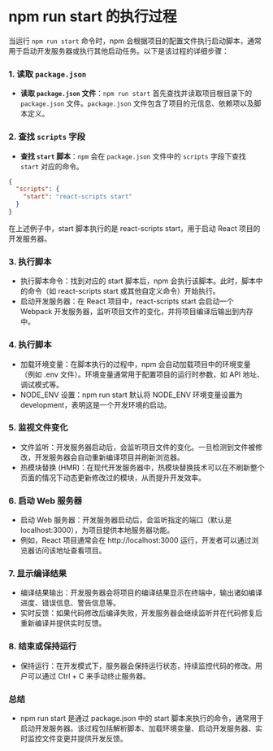 # npm run start 的执行过程

当运行 `npm run start` 命令时，npm 会根据项目的配置文件执行启动脚本，通常用于启动开发服务器或执行其他启动任务。以下是该过程的详细步骤：

### 1. 读取 `package.json`

- **读取 `package.json` 文件**：`npm run start` 首先查找并读取项目根目录下的 `package.json` 文件。`package.json` 文件包含了项目的元信息、依赖项以及脚本定义。

### 2. 查找 `scripts` 字段

- **查找 `start` 脚本**：`npm` 会在 `package.json` 文件中的 `scripts` 字段下查找 `start` 对应的命令。

```json
{
  "scripts": {
    "start": "react-scripts start"
  }
}
```

在上述例子中，start 脚本执行的是 react-scripts start，用于启动 React 项目的开发服务器。

### 3. 执行脚本

- 执行脚本命令：找到对应的 start 脚本后，npm 会执行该脚本。此时，脚本中的命令（如 react-scripts start 或其他自定义命令）开始执行。
- 启动开发服务器：在 React 项目中，react-scripts start 会启动一个 Webpack 开发服务器，监听项目文件的变化，并将项目编译后输出到内存中。

### 4. 执行脚本

- 加载环境变量：在脚本执行的过程中，npm 会自动加载项目中的环境变量（例如 .env 文件）。环境变量通常用于配置项目的运行时参数，如 API 地址、调试模式等。
- NODE_ENV 设置：npm run start 默认将 NODE_ENV 环境变量设置为 development，表明这是一个开发环境的启动。

### 5. 监视文件变化

- 文件监听：开发服务器启动后，会监听项目文件的变化。一旦检测到文件被修改，开发服务器会自动重新编译项目并刷新浏览器。
- 热模块替换 (HMR)：在现代开发服务器中，热模块替换技术可以在不刷新整个页面的情况下动态更新修改过的模块，从而提升开发效率。

### 6. 启动 Web 服务器

- 启动 Web 服务器：开发服务器启动后，会监听指定的端口（默认是 localhost:3000），为项目提供本地服务器功能。
- 例如，React 项目通常会在 http://localhost:3000 运行，开发者可以通过浏览器访问该地址查看项目。

### 7. 显示编译结果

- 编译结果输出：开发服务器会将项目的编译结果显示在终端中，输出诸如编译进度、错误信息、警告信息等。
- 实时反馈：如果代码修改后编译失败，开发服务器会继续监听并在代码修复后重新编译并提供实时反馈。

### 8. 结束或保持运行

- 保持运行：在开发模式下，服务器会保持运行状态，持续监控代码的修改。用户可以通过 Ctrl + C 来手动终止服务器。

### 总结

- npm run start 是通过 package.json 中的 start 脚本来执行的命令，通常用于启动开发服务器。该过程包括解析脚本、加载环境变量、启动开发服务器、实时监控文件变更并提供开发反馈。
